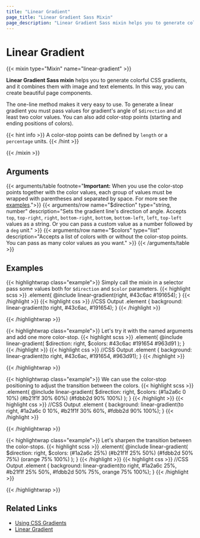 ```yaml
---
title: "Linear Gradient"
page_title: "Linear Gradient Sass Mixin"
page_description: "Linear Gradient Sass mixin helps you to generate colorful CSS gradients, and it combines them with image and text elements. In this way, you can create beautiful page components."
---
```


# Linear Gradient

{{< mixin type="Mixin" name="linear-gradient" >}}

**Linear Gradient Sass mixin** helps you to generate colorful CSS gradients, and it combines them with image and text elements. In this way, you can create beautiful page components.

The one-line method makes it very easy to use. To generate a linear gradient you must pass values for gradient's angle of `$direction` and at least two color values. You can also add color-stop points (starting and ending positions of colors).

{{< hint info >}}
A color-stop points can be defined by `length` or a `percentage` units.
{{< /hint >}}

{{< /mixin >}}

## Arguments

{{< arguments/table footnote="**Important:** When you use the color-stop points together with the color values, each group of values must be wrapped with parentheses and separated by space. For more see the <a href='#examples'>examples</a>.">}}
  {{< arguments/row name="$direction" type="string, number" description="Sets the gradient line's direction of angle. Accepts `top`, `top-right`, `right`, `bottom-right`, `bottom`, `bottom-left`, `left`, `top-left` values as a string. Or you can pass a custom value as a number followed by a `deg` unit." >}}
  {{< arguments/row name="$colors" type="list" description="Accepts a list of colors with or without the color-stop points. You can pass as many color values ​​as you want." >}}
{{< /arguments/table >}}

## Examples

{{< highlightwrap class="example">}}
Simply call the mixin in a selector pass some values both for `$direction` and `$color` parameters.
{{< highlight scss >}}
.element{
  @include linear-gradient(right, #43c6ac #191654);
}
{{< /highlight >}}
{{< highlight css >}}
//CSS Output
.element {
  background: linear-gradient(to right, #43c6ac, #191654);
}
{{< /highlight >}}
<div class="sandbox large" style="background: linear-gradient(to right, #43c6ac, #191654);"></div>
{{< /highlightwrap >}}

{{< highlightwrap class="example">}}
Let's try it with the named arguments and add one more color-stop.
{{< highlight scss >}}
.element{
  @include linear-gradient(
    $direction: right,
    $colors: #43c6ac #191654 #963d91
  );
}
{{< /highlight >}}
{{< highlight css >}}
//CSS Output
.element {
  background: linear-gradient(to right, #43c6ac, #191654, #963d91);
}
{{< /highlight >}}
<div class="sandbox large" style="background: linear-gradient(to right, #43c6ac, #191654, #963d91);"></div>
{{< /highlightwrap >}}

{{< highlightwrap class="example">}}
We can use the color-stop positioning to adjust the transition between the colors.
{{< highlight scss >}}
.element{
  @include linear-gradient(
    $direction: right,
    $colors: (#1a2a6c 0 10%) (#b21f1f 30% 60%) (#fdbb2d 90% 100%)
  );
}
{{< /highlight >}}
{{< highlight css >}}
//CSS Output
.element {
  background: linear-gradient(to right, #1a2a6c 0 10%, #b21f1f 30% 60%, #fdbb2d 90% 100%);
}
{{< /highlight >}}
<div class="sandbox large" style="background: linear-gradient(to right, #1a2a6c 0 10%, #b21f1f 30% 60%, #fdbb2d 90% 100%);"></div>
{{< /highlightwrap >}}

{{< highlightwrap class="example">}}
Let's sharpen the transition between the color-stops.
{{< highlight scss >}}
.element{
  @include linear-gradient(
    $direction: right,
    $colors: (#1a2a6c 25%) (#b21f1f 25% 50%) (#fdbb2d 50% 75%) (orange 75% 100%)
  );
}
{{< /highlight >}}
{{< highlight css >}}
//CSS Output
.element {
  background: linear-gradient(to right, #1a2a6c 25%, #b21f1f 25% 50%, #fdbb2d 50% 75%, orange 75% 100%);
}
{{< /highlight >}}
<div class="sandbox large" style="background: linear-gradient(to right, #1a2a6c 25%, #b21f1f 25% 50%, #fdbb2d 50% 75%, orange 75% 100%);"></div>
{{< /highlightwrap >}}



## Related Links
* [Using CSS Gradients](https://developer.mozilla.org/en-US/docs/Web/CSS/CSS_Images/Using_CSS_gradients)
* [Linear Gradient](https://developer.mozilla.org/en-US/docs/Web/CSS/linear-gradient)